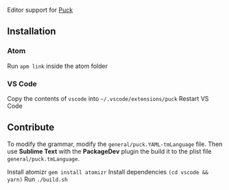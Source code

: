 Editor support for [Puck](https://github.com/puck-lang/puck)

## Installation

### Atom
Run `apm link` inside the atom folder

### VS Code
Copy the contents of `vscode` into `~/.vscode/extensions/puck`
Restart VS Code

## Contribute
To modify the grammar, modify the `general/puck.YAML-tmLanguage` file.
Then use **Sublime Text** with the **PackageDev** plugin the build it to the plist file `general/puck.tmLanguage`.

Install atomizr `gem install atomizr`
Install dependencies `(cd vscode && yarn)`
Run `./build.sh`